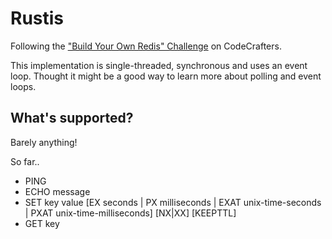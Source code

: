# Rustis

Following the ["Build Your Own Redis" Challenge](https://codecrafters.io/challenges/redis) on CodeCrafters.

This implementation is single-threaded, synchronous and uses an event loop.
Thought it might be a good way to learn more about polling and event loops.

## What's supported?

Barely anything!

So far.. 

* PING
* ECHO message
* SET key value [EX seconds | PX milliseconds | EXAT unix-time-seconds | PXAT unix-time-milliseconds] [NX|XX] [KEEPTTL]
* GET key
